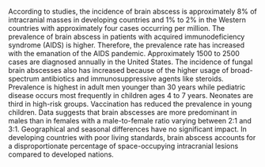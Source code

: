 According to studies, the incidence of brain abscess is approximately 8% of intracranial masses in developing countries and 1% to 2% in the Western countries with approximately four cases occurring per million. The prevalence of brain abscess in patients with acquired immunodeficiency syndrome (AIDS) is higher. Therefore, the prevalence rate has increased with the emanation of the AIDS pandemic. Approximately 1500 to 2500 cases are diagnosed annually in the United States. The incidence of fungal brain abscesses also has increased because of the higher usage of broad-spectrum antibiotics and immunosuppressive agents like steroids. Prevalence is highest in adult men younger than 30 years while pediatric disease occurs most frequently in children ages 4 to 7 years. Neonates are third in high-risk groups. Vaccination has reduced the prevalence in young children. Data suggests that brain abscesses are more predominant in males than in females with a male-to-female ratio varying between 2:1 and 3:1. Geographical and seasonal differences have no significant impact. In developing countries with poor living standards, brain abscess accounts for a disproportionate percentage of space-occupying intracranial lesions compared to developed nations.